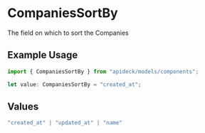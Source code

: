 # CompaniesSortBy

The field on which to sort the Companies

## Example Usage

```typescript
import { CompaniesSortBy } from "apideck/models/components";

let value: CompaniesSortBy = "created_at";
```

## Values

```typescript
"created_at" | "updated_at" | "name"
```